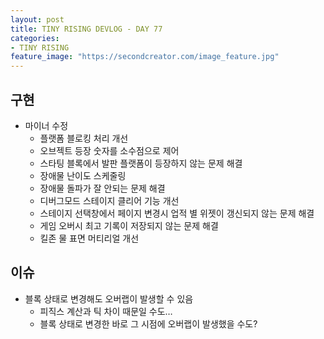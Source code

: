 ```yaml
---
layout: post
title: TINY RISING DEVLOG - DAY 77
categories:
- TINY RISING
feature_image: "https://secondcreator.com/image_feature.jpg"
---
```


## 구현
- 마이너 수정
  - 플랫폼 블로킹 처리 개선
  - 오브젝트 등장 숫자를 소수점으로 제어
  - 스타팅 블록에서 발판 플랫폼이 등장하지 않는 문제 해결
  - 장애물 난이도 스케줄링
  - 장애물 돌파가 잘 안되는 문제 해결
  - 디버그모드 스테이지 클리어 기능 개선
  - 스테이지 선택창에서 페이지 변경시 업적 별 위젯이 갱신되지 않는 문제 해결
  - 게임 오버시 최고 기록이 저장되지 않는 문제 해결
  - 킬존 물 표면 머티리얼 개선

## 이슈
- 블록 상태로 변경해도 오버랩이 발생할 수 있음
  - 피직스 계산과 틱 차이 때문일 수도…
  - 블록 상태로 변경한 바로 그 시점에 오버랩이 발생했을 수도?
